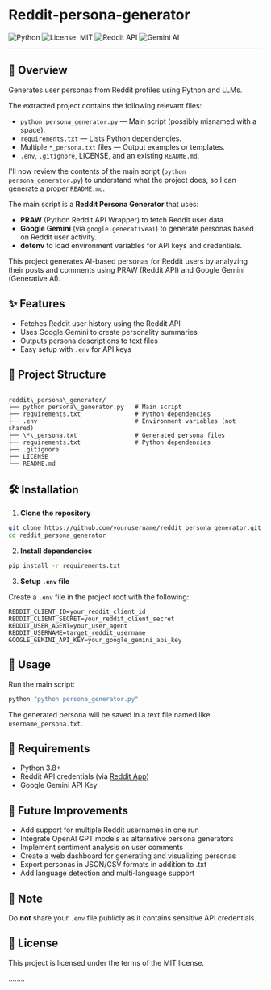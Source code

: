 # Reddit-persona-generator

![Python](https://img.shields.io/badge/Python-3.8%2B-blue)
![License: MIT](https://img.shields.io/badge/License-MIT-green)
![Reddit API](https://img.shields.io/badge/API-Reddit-orange)
![Gemini AI](https://img.shields.io/badge/AI-Google%20Gemini-yellow)

---

## 📖 Overview
Generates user personas from Reddit profiles using Python and LLMs.

The extracted project contains the following relevant files:

* `python persona_generator.py` — Main script (possibly misnamed with a space).
* `requirements.txt` — Lists Python dependencies.
* Multiple `*_persona.txt` files — Output examples or templates.
* `.env`, `.gitignore`, LICENSE, and an existing `README.md`.

I'll now review the contents of the main script (`python persona_generator.py`) to understand what the project does, so I can generate a proper `README.md`.


The main script is a **Reddit Persona Generator** that uses:

* **PRAW** (Python Reddit API Wrapper) to fetch Reddit user data.
* **Google Gemini** (via `google.generativeai`) to generate personas based on Reddit user activity.
* **dotenv** to load environment variables for API keys and credentials.



This project generates AI-based personas for Reddit users by analyzing their posts and comments using PRAW (Reddit API) and Google Gemini (Generative AI).

## ✨ Features

- Fetches Reddit user history using the Reddit API
- Uses Google Gemini to create personality summaries
- Outputs persona descriptions to text files
- Easy setup with `.env` for API keys

## 📁 Project Structure

```

reddit\_persona\_generator/
├── python persona\_generator.py   # Main script
├── requirements.txt               # Python dependencies
├── .env                           # Environment variables (not shared)
├── \*\_persona.txt                # Generated persona files
├── requirements.txt               # Python dependencies
├── .gitignore
├── LICENSE
└── README.md

````

## 🛠️ Installation

1. **Clone the repository**

```bash
git clone https://github.com/yourusername/reddit_persona_generator.git
cd reddit_persona_generator
````

2. **Install dependencies**

```bash
pip install -r requirements.txt
```

3. **Setup `.env` file**

Create a `.env` file in the project root with the following:

```env
REDDIT_CLIENT_ID=your_reddit_client_id
REDDIT_CLIENT_SECRET=your_reddit_client_secret
REDDIT_USER_AGENT=your_user_agent
REDDIT_USERNAME=target_reddit_username
GOOGLE_GEMINI_API_KEY=your_google_gemini_api_key
```

## 🚀 Usage

Run the main script:

```bash
python "python persona_generator.py"
```

The generated persona will be saved in a text file named like `username_persona.txt`.

## 📌 Requirements

* Python 3.8+
* Reddit API credentials (via [Reddit App](https://www.reddit.com/prefs/apps))
* Google Gemini API Key

## 🚀 Future Improvements

* Add support for multiple Reddit usernames in one run
* Integrate OpenAI GPT models as alternative persona generators
* Implement sentiment analysis on user comments
* Create a web dashboard for generating and visualizing personas
* Export personas in JSON/CSV formats in addition to .txt
* Add language detection and multi-language support

## 🔐 Note

Do **not** share your `.env` file publicly as it contains sensitive API credentials.

## 📄 License

This project is licensed under the terms of the MIT license.

........
